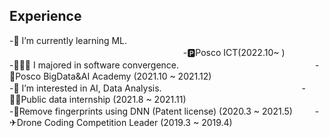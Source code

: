  
<h2>          
 <!---https://hits.seeyoufarm.com/ -->   
<!--  팥빙수 메인 이미지 시작 -->     


 <!--  팥빙수 메인 이미지 끝 -->
<!--🍨Hi there, I’m Soeun-->
<!--[![Hits](https://hits.seeyoufarm.com/api/count/incr/badge.svg?url=https%3A%2F%2Fgithub.com%2FKnowsoeun%2FKnowsoeun&count_bg=%23D71515&title_bg=%23555555&icon=waze.svg&icon_color=%23E7E7E7&title=hits&edge_flat=false)](https://github.com/Knowsoeun/Knowsoeun)-->

 </h2>
  <h2>Experience</h2>
 
-🌱 I’m currently learning ML. 　　　　　　　　  　　　　 　　　　　　　 -🅿️Posco ICT(2022.10~ )  
-👩🏻‍🎓 I majored in software convergence.　 　　　　　　　　　　　　　　     -🌉Posco BigData&AI Academy (2021.10 ~ 2021.12)<br>
-👀 I’m interested in AI, Data Analysis.　　　　　　　　　　　　　　　　-🧏‍♀️Public data internship (2021.8 ~ 2021.11)<br>-📃Remove fingerprints using DNN (Patent license) (2020.3 ~ 2021.5) <!---🏬Pharmaceutical company web front-end (2021.2 ~ 2021.6)<br>-->　　
 -✈Drone Coding Competition Leader (2019.3 ~ 2019.4) <br> 
<br> 
<!-- ![a_9220601500_2026e1098266bc6df433535f5217afb103564ccf](https://user-images.githubusercontent.com/63652571/129332389-e8e63a8e-838a-4a68-a521-37f843e4cb17.gif)　    　　　　　![Top Langs](https://github-readme-stats.vercel.app/api/top-langs/?username=knowsoeun&layout=compact&theme=white) -->

<!-- [![Solved.ac프로필](http://mazassumnida.wtf/api/v2/generate_badge?boj=orpia)](https://solved.ac/orpia) -->

<!-- |Projects|Language|Team|Period|
|------|---|---|---|
|MSA|JS, Java, SQL|Posco ICT|2022.04~|
|AI |Python, C|Posco BigData & AI Academy|2021.10~2021.12|
|Public data internship|SQL|Korea Executive Branch|2021.08~2021.11|
|AI Image processing (Patent)|Python, C++|Seoul Univ.|2020.03~2021.01|
|Drone Coding|Python|Seoul Univ.|2019.03~2019.04|
 -->
　　　　 　　　　 　　　　 　　　　
